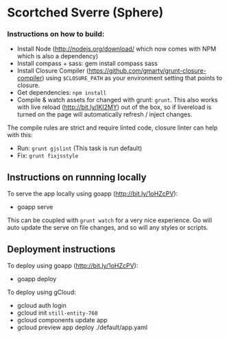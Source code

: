 # Scortched Sverre (Sphere)

### Instructions on how to build:

* Install Node (http://nodejs.org/download/ which now comes with NPM which is also a dependency)
* Install compass + sass: gem install compass sass
* Install Closure Compiler (https://github.com/gmarty/grunt-closure-compiler) using `$CLOSURE_PATH` as your environment setting that points to closure.
* Get dependencies: `npm install`
* Compile & watch assets for changed with grunt: `grunt`.  This also works with live reload (http://bit.ly/IKI2MY) out of the box, so if livereload is turned on the page will automatically refresh / inject changes.

The compile rules are strict and require linted code, closure linter can help with this:
* Run: `grunt gjslint` (This task is run default)
* Fix: `grunt fixjsstyle`

## Instructions on runnning locally

To serve the app locally using goapp (http://bit.ly/1oHZcPV):
* goapp serve

This can be coupled with `grunt watch` for a very nice experience. Go will auto update the serve on file changes, and so will any styles or scripts.

## Deployment instructions

To deploy using goapp (http://bit.ly/1oHZcPV):
* goapp deploy

To deploy using gCloud:
* gcloud auth login
* gcloud init `still-entity-760`
* gcloud components update app
* gcloud preview app deploy ./default/app.yaml
